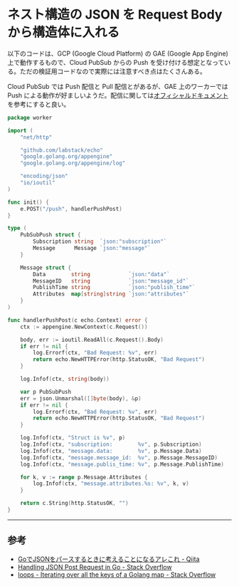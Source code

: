 # ネスト構造の JSON を Request Body から構造体に入れる

以下のコードは、GCP (Google Cloud Platform) の GAE (Google App Engine) 上で動作するもので、Cloud PubSub からの Push を受け付ける想定となっている。ただの検証用コードなので実際には注意すべき点はたくさんある。

Cloud PubSub では Push 配信と Pull 配信とがあるが、GAE 上のワーカーでは Push による動作が好ましいようだ。配信に関しては[オフィシャルドキュメント](https://cloud.google.com/pubsub/docs/subscriber)を参考にすると良い。

```go
package worker

import (
	"net/http"

	"github.com/labstack/echo"
	"google.golang.org/appengine"
	"google.golang.org/appengine/log"

	"encoding/json"
	"io/ioutil"
)

func init() {
	e.POST("/push", handlerPushPost)
}

type (
	PubSubPush struct {
		Subscription string  `json:"subscription"`
		Message      Message `json:"message"`
	}

	Message struct {
		Data        string            `json:"data"`
		MessageID   string            `json:"message_id"`
		PublishTime string            `json:"publish_time"`
		Attributes  map[string]string `json:"attributes"`
	}
)

func handlerPushPost(c echo.Context) error {
	ctx := appengine.NewContext(c.Request())

	body, err := ioutil.ReadAll(c.Request().Body)
	if err != nil {
		log.Errorf(ctx, "Bad Request: %v", err)
		return echo.NewHTTPError(http.StatusOK, "Bad Request")
	}

	log.Infof(ctx, string(body))

	var p PubSubPush
	err = json.Unmarshal([]byte(body), &p)
	if err != nil {
		log.Errorf(ctx, "Bad Request: %v", err)
		return echo.NewHTTPError(http.StatusOK, "Bad Request")
	}

	log.Infof(ctx, "Struct is %v", p)
	log.Infof(ctx, "subscription:        %v", p.Subscription)
	log.Infof(ctx, "message.data:        %v", p.Message.Data)
	log.Infof(ctx, "message.message_id:  %v", p.Message.MessageID)
	log.Infof(ctx, "message.publis_time: %v", p.Message.PublishTime)

	for k, v := range p.Message.Attributes {
		log.Infof(ctx, "message.attributes.%s: %v", k, v)
	}

	return c.String(http.StatusOK, "")
}
```

---

## 参考

- [GoでJSONをパースするときに考えることになるアレこれ - Qiita](http://qiita.com/taizo/items/97106858c6c1b5c8d06a)
- [Handling JSON Post Request in Go - Stack Overflow](http://stackoverflow.com/questions/15672556/handling-json-post-request-in-go)
- [loops - Iterating over all the keys of a Golang map - Stack Overflow](http://stackoverflow.com/questions/1841443/iterating-over-all-the-keys-of-a-golang-map)
